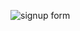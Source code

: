 ![signup form](https://github.com/vishalwebdeveloper/gym-website/assets/59315945/9e3023ab-e6c0-46e4-9221-000275737211)
